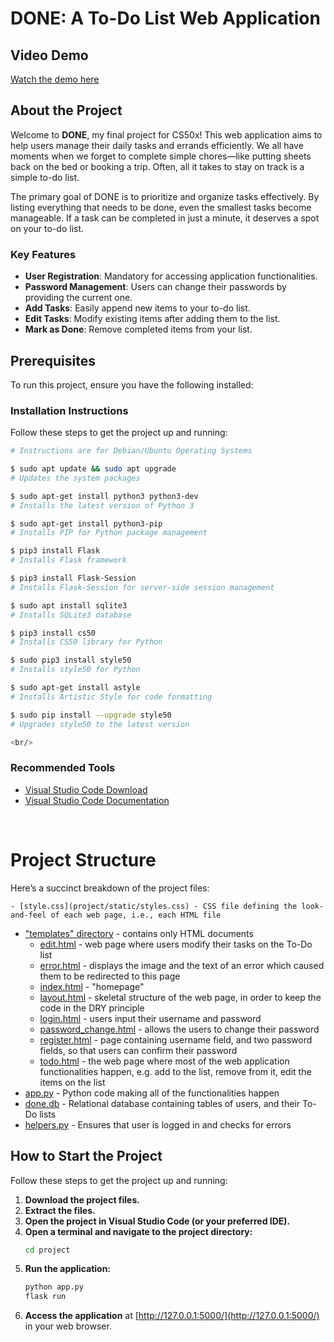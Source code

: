 # DONE: A To-Do List Web Application

## Video Demo
[Watch the demo here](https://streamable.com/71qga6)

## About the Project
Welcome to **DONE**, my final project for CS50x! This web application aims to help users manage their daily tasks and errands efficiently. We all have moments when we forget to complete simple chores—like putting sheets back on the bed or booking a trip. Often, all it takes to stay on track is a simple to-do list.

The primary goal of DONE is to prioritize and organize tasks effectively. By listing everything that needs to be done, even the smallest tasks become manageable. If a task can be completed in just a minute, it deserves a spot on your to-do list.

### Key Features
- **User Registration**: Mandatory for accessing application functionalities.
- **Password Management**: Users can change their passwords by providing the current one.
- **Add Tasks**: Easily append new items to your to-do list.
- **Edit Tasks**: Modify existing items after adding them to the list.
- **Mark as Done**: Remove completed items from your list.

## Prerequisites
To run this project, ensure you have the following installed:

### Installation Instructions
Follow these steps to get the project up and running:

```bash
# Instructions are for Debian/Ubuntu Operating Systems

$ sudo apt update && sudo apt upgrade
# Updates the system packages

$ sudo apt-get install python3 python3-dev
# Installs the latest version of Python 3

$ sudo apt-get install python3-pip
# Installs PIP for Python package management

$ pip3 install Flask
# Installs Flask framework

$ pip3 install Flask-Session
# Installs Flask-Session for server-side session management

$ sudo apt install sqlite3
# Installs SQLite3 database

$ pip3 install cs50
# Installs CS50 library for Python

$ sudo pip3 install style50
# Installs style50 for Python

$ sudo apt-get install astyle
# Installs Artistic Style for code formatting

$ sudo pip install --upgrade style50
# Upgrades style50 to the latest version

<br/>
```

### Recommended Tools
- [Visual Studio Code Download](https://code.visualstudio.com/#alt-downloads)
- [Visual Studio Code Documentation](https://code.visualstudio.com/docs)

<br/>


# Project Structure

Here’s a succinct breakdown of the project files:

    - [style.css](project/static/styles.css) - CSS file defining the look-and-feel of each web page, i.e., each HTML file
- ["templates" directory](templates) - contains only HTML documents
    - [edit.html](templates/edit.html) - web page where users modify their tasks on the To-Do list
    - [error.html](templates/error.html) - displays the image and the text of an error which caused them to be redirected to this page
    - [index.html](templates/index.html) - "homepage"
    - [layout.html](templates/layout.html) - skeletal structure of the web page, in order to keep the code in the DRY principle
    - [login.html](templates/login.html) - users input their username and password
    - [password_change.html](templates/password_change.html) - allows the users to change their password
    - [register.html](templates/register.html) - page containing username field, and two password fields, so that users can confirm their password
    - [todo.html](templates/todo.html) - the web page where most of the web application functionalities happen, e.g. add to the list, remove from it, edit the items on the list
- [app.py](app.py) - Python code making all of the functionalities happen
- [done.db](done.db) - Relational database containing tables of users, and their To-Do lists
- [helpers.py](helper.py) - Ensures that user is logged in and checks for errors


## How to Start the Project

Follow these steps to get the project up and running:

1. **Download the project files.**
2. **Extract the files.**
3. **Open the project in Visual Studio Code (or your preferred IDE).**
4. **Open a terminal and navigate to the project directory:**
    ```bash
    cd project
    ```
5. **Run the application:**
    ```bash
    python app.py
    flask run
    ```
6. **Access the application** at [http://127.0.0.1:5000/](http://127.0.0.1:5000/) in your web browser.


